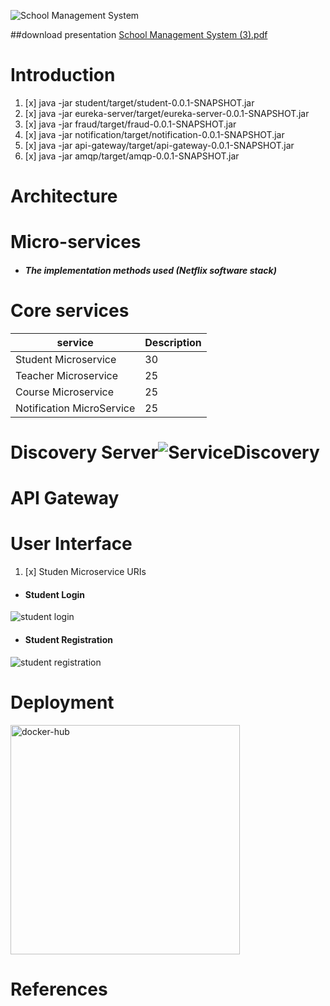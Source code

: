 ![School Management System](https://github.com/dhanushka365/SchoolEase/assets/66137046/b1509d87-afd1-463d-a15e-3c748ebed843)

##download presentation
[School Management System (3).pdf](https://github.com/dhanushka365/SchoolEase/files/11475123/School.Management.System.3.pdf)

# Introduction
1. [x] java -jar student/target/student-0.0.1-SNAPSHOT.jar
2. [x] java -jar eureka-server/target/eureka-server-0.0.1-SNAPSHOT.jar
3. [x] java -jar fraud/target/fraud-0.0.1-SNAPSHOT.jar
4. [x] java -jar notification/target/notification-0.0.1-SNAPSHOT.jar
5. [x] java -jar api-gateway/target/api-gateway-0.0.1-SNAPSHOT.jar
6. [x] java -jar amqp/target/amqp-0.0.1-SNAPSHOT.jar

# Architecture

# Micro-services
* ##### The implementation methods used (Netflix software stack)

# Core services
|service                       | Description                                                                            | 
| ---------------------------- | -------------------------------------------------------------------------------------- | 
| Student Microservice         | 30                                                                                     | 
| Teacher Microservice         | 25                                                                                     | 
| Course Microservice          | 25                                                                                     | 
| Notification MicroService    | 25                                                                                     | 
# Discovery Server![ServiceDiscovery](https://github.com/dhanushka365/SchoolEase/assets/66137046/457d85b7-5002-4d0c-a090-38b26b219eb7)


# API Gateway


# User Interface
1. [x] Studen Microservice URIs
* #### Student Login
![student login](https://github.com/dhanushka365/SchoolEase/assets/66137046/6bffb2c0-8c19-4734-b166-55b0287c6ed2)
* #### Student Registration
![student registration](https://github.com/dhanushka365/SchoolEase/assets/66137046/22c13d7b-56c1-473d-acc3-b979e2158446)

# Deployment
<img width="367" alt="docker-hub" src="https://github.com/dhanushka365/SchoolEase/assets/66137046/df541d51-d1d3-4050-9353-7aa59794ddc9">

# References
